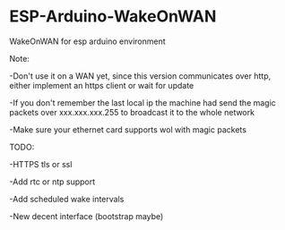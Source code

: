 # ESP-Arduino-WakeOnWAN
WakeOnWAN for esp arduino environment

Note: 

-Don't use it on a WAN yet, since this version communicates over http, either implement an https client or wait for update 

-If you don't remember the last local ip the machine had send the magic packets over xxx.xxx.xxx.255 to broadcast it to the whole network

-Make sure your ethernet card supports wol with magic packets


  
TODO:

-HTTPS tls or ssl

-Add rtc or ntp support

-Add scheduled wake intervals

-New decent interface (bootstrap maybe)

